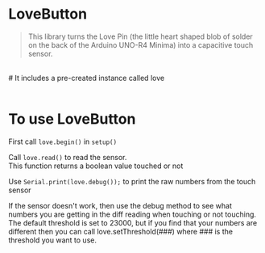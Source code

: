 # LoveButton

> This library turns the Love Pin (the little heart shaped blob of 
> solder on the back of the Arduino UNO-R4 Minima) into a capacitive 
> touch sensor.
<br>
# It includes a pre-created instance called love
<br><br>




# To use LoveButton
 First call `love.begin()` in `setup()`

 Call `love.read()` to read the sensor.  
 This function returns a boolean value touched or not

 Use `Serial.print(love.debug());` to print the raw numbers from the touch sensor

 If the sensor doesn't work, then use the debug method to see what numbers you are 
 getting in the diff reading when touching or not touching.  
 The default threshold is set to 23000, but if you find that your numbers are different
 then you can call love.setThreshold(###) where ### is the threshold you want to use.  




